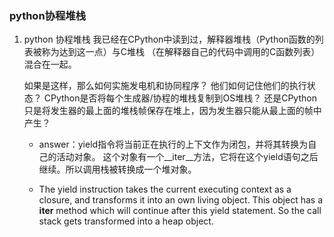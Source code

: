 ### python协程堆栈
1. python 协程堆栈
	我已经在CPython中读到过，解释器堆栈（Python函数的列表被称为达到这一点）与C堆栈
（在解释器自己的代码中调用的C函数列表）混合在一起。 

	如果是这样，那么如何实施发电机和协同程序？ 他们如何记住他们的执行状态？
CPython是否将每个生成器/协程的堆栈复制到OS堆栈？
还是CPython只是将发生器的最上面的堆栈帧保存在堆上，因为发生器只能从最上面的帧中产生？ 

    - answer：yield指令将当前正在执行的上下文作为闭包，并将其转换为自己的活动对象。 这个对象有一个__iter__方法，它将在这个yield语句之后继续。所以调用栈被转换成一个堆对象。 

    - The yield instruction takes the current executing context as a closure, and transforms it into an own living object. This object has a __iter__ method which will continue after this yield statement. So the call stack gets transformed into a heap object.
